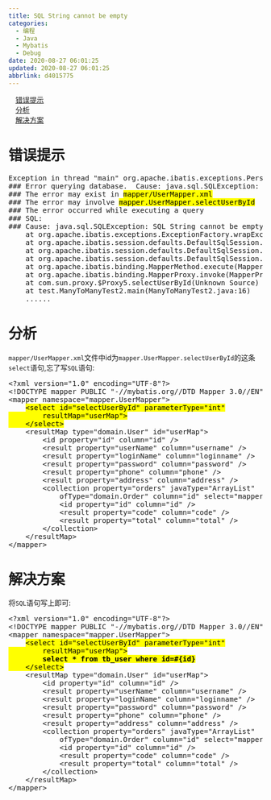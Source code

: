 ```yaml
---
title: SQL String cannot be empty
categories: 
  - 编程
  - Java
  - Mybatis
  - Debug
date: 2020-08-27 06:01:25
updated: 2020-08-27 06:01:25
abbrlink: d4015775
---
```

<div id='my_toc'><a href="/blog/d4015775/#错误提示" class="header_1">错误提示</a>&nbsp;<br><a href="/blog/d4015775/#分析" class="header_1">分析</a>&nbsp;<br><a href="/blog/d4015775/#解决方案" class="header_1">解决方案</a>&nbsp;<br></div>
<style>.header_1{margin-left: 1em;}.header_2{margin-left: 2em;}.header_3{margin-left: 3em;}.header_4{margin-left: 4em;}.header_5{margin-left: 5em;}.header_6{margin-left: 6em;}</style>
<!--more-->
<script>if (navigator.platform.search('arm')==-1){document.getElementById('my_toc').style.display = 'none';}var e,p = document.getElementsByTagName('p');while (p.length>0) {e = p[0];e.parentElement.removeChild(e);}</script>

<!--end-->
# 错误提示
<pre>
Exception in thread "main" org.apache.ibatis.exceptions.PersistenceException: 
&#35;&#35;&#35; Error querying database.  Cause: java.sql.SQLException: <mark>SQL String cannot be empty</mark>
&#35;&#35;&#35; The error may exist in <mark>mapper/UserMapper.xml</mark>
&#35;&#35;&#35; The error may involve <mark>mapper.UserMapper.selectUserById</mark>
&#35;&#35;&#35; The error occurred while executing a query
&#35;&#35;&#35; SQL: 
&#35;&#35;&#35; Cause: java.sql.SQLException: SQL String cannot be empty
	at org.apache.ibatis.exceptions.ExceptionFactory.wrapException(ExceptionFactory.java:30)
	at org.apache.ibatis.session.defaults.DefaultSqlSession.selectList(DefaultSqlSession.java:149)
	at org.apache.ibatis.session.defaults.DefaultSqlSession.selectList(DefaultSqlSession.java:140)
	at org.apache.ibatis.session.defaults.DefaultSqlSession.selectOne(DefaultSqlSession.java:76)
	at org.apache.ibatis.binding.MapperMethod.execute(MapperMethod.java:87)
	at org.apache.ibatis.binding.MapperProxy.invoke(MapperProxy.java:57)
	at com.sun.proxy.$Proxy5.selectUserById(Unknown Source)
	at test.ManyToManyTest2.main(ManyToManyTest2.java:16)
    ......
</pre>

# 分析
`mapper/UserMapper.xml`文件中id为`mapper.UserMapper.selectUserById`的这条`select`语句,忘了写`SQL`语句:

<pre>
&lt;?xml version="1.0" encoding="UTF-8"?&gt;
&lt;!DOCTYPE mapper PUBLIC "-//mybatis.org//DTD Mapper 3.0//EN" "http://mybatis.org/dtd/mybatis-3-mapper.dtd"&gt;
&lt;mapper namespace="mapper.UserMapper"&gt;
    <mark>&lt;select id="selectUserById" parameterType="int"
        resultMap="userMap"&gt;
    &lt;/select&gt;</mark>
    &lt;resultMap type="domain.User" id="userMap"&gt;
        &lt;id property="id" column="id" /&gt;
        &lt;result property="userName" column="username" /&gt;
        &lt;result property="loginName" column="loginname" /&gt;
        &lt;result property="password" column="password" /&gt;
        &lt;result property="phone" column="phone" /&gt;
        &lt;result property="address" column="address" /&gt;
        &lt;collection property="orders" javaType="ArrayList"
            ofType="domain.Order" column="id" select="mapper.OrderMapper.selectOrdersByUserId"&gt;
            &lt;id property="id" column="id" /&gt;
            &lt;result property="code" column="code" /&gt;
            &lt;result property="total" column="total" /&gt;
        &lt;/collection&gt;
    &lt;/resultMap&gt;
&lt;/mapper&gt;
</pre>

# 解决方案
将`SQL`语句写上即可:
<pre>
&lt;?xml version="1.0" encoding="UTF-8"?&gt;
&lt;!DOCTYPE mapper PUBLIC "-//mybatis.org//DTD Mapper 3.0//EN" "http://mybatis.org/dtd/mybatis-3-mapper.dtd"&gt;
&lt;mapper namespace="mapper.UserMapper"&gt;
    <mark>&lt;select id="selectUserById" parameterType="int"
        resultMap="userMap"&gt;
        <strong>select * from tb_user where id=&#35;{id}</strong>
    &lt;/select&gt;</mark>
    &lt;resultMap type="domain.User" id="userMap"&gt;
        &lt;id property="id" column="id" /&gt;
        &lt;result property="userName" column="username" /&gt;
        &lt;result property="loginName" column="loginname" /&gt;
        &lt;result property="password" column="password" /&gt;
        &lt;result property="phone" column="phone" /&gt;
        &lt;result property="address" column="address" /&gt;
        &lt;collection property="orders" javaType="ArrayList"
            ofType="domain.Order" column="id" select="mapper.OrderMapper.selectOrdersByUserId"&gt;
            &lt;id property="id" column="id" /&gt;
            &lt;result property="code" column="code" /&gt;
            &lt;result property="total" column="total" /&gt;
        &lt;/collection&gt;
    &lt;/resultMap&gt;
&lt;/mapper&gt;
</pre>

